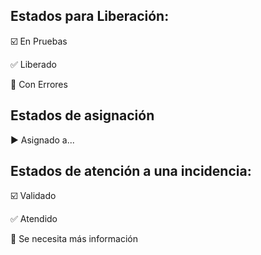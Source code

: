## Estados para Liberación:

:ballot_box_with_check: En Pruebas

:white_check_mark: Liberado

:red_circle: Con Errores

## Estados de asignación
:arrow_forward: Asignado a...


## Estados de atención a una incidencia:

:ballot_box_with_check: Validado

:white_check_mark: Atendido

:red_circle: Se necesita más información
